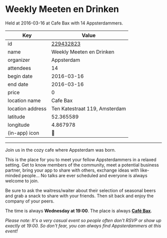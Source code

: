 # Weekly Meeten en Drinken
Held at 2016-03-16 at Cafe Bax with 14 Appsterdammers.
        
|Key|Value
|---|---|
|id|[229432823](https://www.meetup.com/appsterdam/events/229432823/)|
|name|Weekly Meeten en Drinken|
|organizer|Appsterdam|
|attendees|14|
|begin date|2016-03-16|
|end date|2016-03-16|
|price|0|
|location name|Cafe Bax|
|location address|Ten Katestraat 119, Amsterdam|
|latitude|52.365589|
|longitude|4.867978|
|(in-app) icon|🍺|

---

Join us in the cozy cafe where Appsterdam was born.

This is the place for you to meet your fellow Appsterdammers in a relaxed setting. Get to know members of the community, meet a potential business partner, bring your app to share with others, exchange ideas with like-minded people... No talks are ever scheduled and everyone is always welcome to join.

Be sure to ask the waitress/waiter about their selection of seasonal beers and grab a snack to share with your friends. Then sit back and enjoy the company of your peers.

The time is always **Wednesday at 19:00**. The place is always **[Café Bax](http://www.cafebax.nl/)**.

*Please note: It's a very casual event so people often don't RSVP or show up exactly at 19:00. So don't fear, you can *always* find Appsterdammers at this event!*


